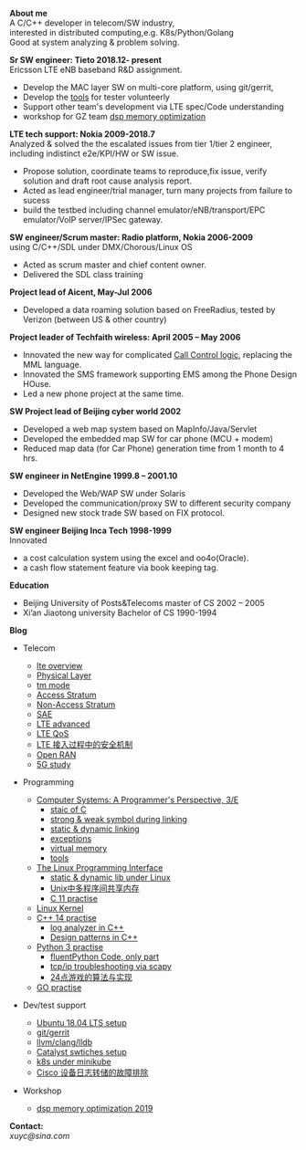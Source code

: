 **About me** <br>
A C/C++ developer in telecom/SW industry,<br>
interested in distributed computing,e.g. K8s/Python/Golang<br>
Good at system analyzing & problem solving. <br>


**Sr SW engineer:  Tieto   2018.12- present** <br>
Ericsson LTE eNB baseband R&D assignment.
* Develop the MAC layer SW on multi-core platform, using git/gerrit,
* Develop the [tools](C++/logAnalyzer.md) for tester volunteerly
* Support other team's development via LTE spec/Code understanding
* workshop for GZ team [dsp memory optimization](workshop/dsp_mem_opt/)

**LTE tech support:      Nokia   2009-2018.7**<br>
Analyzed & solved  the the escalated issues from tier 1/tier 2 engineer, including indistinct e2e/KPI/HW or SW issue.
* Propose solution, coordinate teams to reproduce,fix issue, verify solution and draft root cause analysis report. 
* Acted as lead engineer/trial manager, turn many projects from failure to sucess
* build the testbed including channel emulator/eNB/transport/EPC emulator/VoIP server/IPSec gateway.

**SW engineer/Scrum master: Radio platform, Nokia    2006-2009**<br>
using C/C++/SDL under DMX/Chorous/Linux OS
* Acted as scrum master and chief content owner.
* Delivered the SDL class training 

**Project lead of Aicent,                          May-Jul    2006**<br>
* Developed a  data roaming solution based on FreeRadius, tested by Verizon (between US & other country)

**Project leader of Techfaith wireless:            April 2005 – May 2006**<br> 
* Innovated the new way for complicated [Call Control logic](call_logic.png), replacing the MML language.
* Innovated the SMS framework supporting EMS among the Phone Design HOuse.
* Led a new phone project at the same time.

**SW Project lead of Beijing cyber world            2002**<br> 
* Developed a web map system based on MapInfo/Java/Servlet
* Developed the embedded map SW for car phone (MCU + modem) 
* Reduced map data (for Car Phone) generation time from 1 month to 4 hrs.

**SW engineer in NetEngine         1999.8 – 2001.10**<br>
* Developed the Web/WAP SW under Solaris
* Developed the communication/proxy SW to different security company
* Designed new stock trade SW based on FIX protocol.

**SW engineer  Beijing Inca Tech   1998-1999**<br>
Innovated 
* a cost calculation system using the excel and oo4o(Oracle).
* a cash flow statement feature via book keeping tag.

**Education**
* Beijing University of Posts&Telecoms  master of CS    2002 – 2005
* Xi’an Jiaotong university             Bachelor of CS  1990-1994

**Blog**
* Telecom
    * [lte overview](telecom/lte.md)
    * [Physical Layer](telecom/phy.md)
    * [tm mode](telecom/tm_mode.md)
    * [Access Stratum](telecom/AS.md)
    * [Non-Access Stratum](telecom/NAS.md)
    * [SAE](telecom/SAE.md)
    * [LTE advanced](telecom/lte_a.md)
    * [LTE QoS](telecom/LTE_QoS.pdf)
    * [LTE 接入过程中的安全机制](telecom/LTE_RACH_security.pdf)
    * [Open RAN](telecom/oran.md)
    * [5G study](telecom/5g.md)

* Programming
    * [Computer Systems: A Programmer's Perspective, 3/E](CSAPP3/)
        * [staic of C](CSAPP3/static_of_C.md)
        * [strong & weak symbol during linking](CSAPP3/strong_weak.md)
        * [static & dynamic linking](CSAPP3/CSAPP_lib.md)
        * [exceptions](CSAPP3/exception.md)
        * [virtual memory](CSAPP3/vm.md)        
        * [tools](CSAPP3/tools.md)
    * [The Linux Programming Interface](TLPI/)
        * [static & dynamic lib under Linux](programming/static_dynamic_lib.md)
        * [Unix中多程序间共享内存](programming/Unix_muliti_process_programming.pdf)
        * [C 11 practise](https://github.com/yc-alex-xu/Alex/tree/master/C)
    * [Linux Kernel](programming/Linux_kernel_reading.md)
    * [C++ 14 practise](https://github.com/yc-alex-xu/Alex/tree/master/C%2B%2B/)
        * [log analyzer in C++](C++/logAnalyzer.md)
        * [Design patterns in C++](designPatterns/)
    * [Python 3 practise](https://github.com/yc-alex-xu/Alex/tree/master/Python3)
        * [fluentPython Code, only part](https://github.com/yc-alex-xu/Alex/tree/master/fluentPython)
        * [tcp/ip troubleshooting via scapy](https://github.com/yc-alex-xu/Alex/tree/master/scapy)  
        * [24点游戏的算法与实现](programming/24点游戏的算法与实现.pdf)
    * [GO practise](https://github.com/yc-alex-xu/Alex/tree/master/golang)
* Dev/test support
    * [Ubuntu 18.04 LTS setup](programming/Ubuntu.md)
    * [git/gerrit ](programming/git_gerrit.md)
    * [llvm/clang/lldb](programming/llvm_clang_lldb.md)
    * [Catalyst swtiches setup](support/Catalyst_swtiches_setup.md)
    * [k8s under minikube](https://github.com/yc-alex-xu/Alex/tree/master/k8s)
    * [Cisco 设备日志转储的故障排除](support/Cisco_log_dump.pdf)
* Workshop
    * [dsp memory optimization 2019](workshop/dsp_mem_opt/)


**Contact:**  
_xuyc@sina.com_ 

